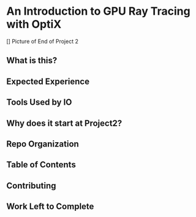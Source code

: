# An Introduction to GPU Ray Tracing with OptiX #

[] Picture of End of Project 2

## What is this? ##

## Expected Experience ##

## Tools Used by IO ##

## Why does it start at Project2? ##

## Repo Organization ##

## Table of Contents ##

## Contributing ##

## Work Left to Complete ##
